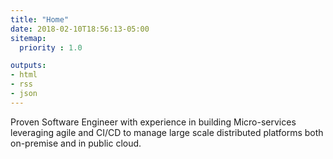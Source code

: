```yaml
---
title: "Home"
date: 2018-02-10T18:56:13-05:00
sitemap:
  priority : 1.0

outputs:
- html
- rss
- json
---
```

<p>Proven Software Engineer with experience in building Micro-services leveraging agile and CI/CD to manage large scale distributed platforms both on-premise and in public cloud.</p>
